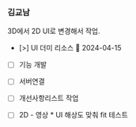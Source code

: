 
### 김교남 



3D에서 2D UI로 변경해서 작업. 

- [>] UI 더미 리소스  🛫 2024-04-15
- [ ] 기능 개발
- [ ] 서버연결
- [ ] 개선사항리스트 작업
- [ ] 2D - 영상 * UI 해상도 맞춰 fit 테스트

